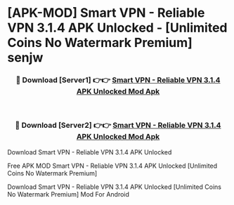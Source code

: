 # [APK-MOD] Smart VPN - Reliable VPN 3.1.4 APK Unlocked - [Unlimited Coins No Watermark Premium] senjw



<div align="center">
<h3>🔴 Download [Server1] 👉👉 <a href="https://momento.my/?title=Smart_VPN_-_Reliable_VPN_3.1.4_APK_Unlocked">Smart VPN - Reliable VPN 3.1.4 APK Unlocked Mod Apk</a></h3><br>

<h3>🔴 Download [Server2] 👉👉 <a href="https://momento.my/?title=Smart_VPN_-_Reliable_VPN_3.1.4_APK_Unlocked">Smart VPN - Reliable VPN 3.1.4 APK Unlocked Mod Apk</a></h3>
</div>



Download Smart VPN - Reliable VPN 3.1.4 APK Unlocked 

Free APK MOD Smart VPN - Reliable VPN 3.1.4 APK Unlocked [Unlimited Coins No Watermark Premium]

Download Smart VPN - Reliable VPN 3.1.4 APK Unlocked [Unlimited Coins No Watermark Premium] Mod For Android
